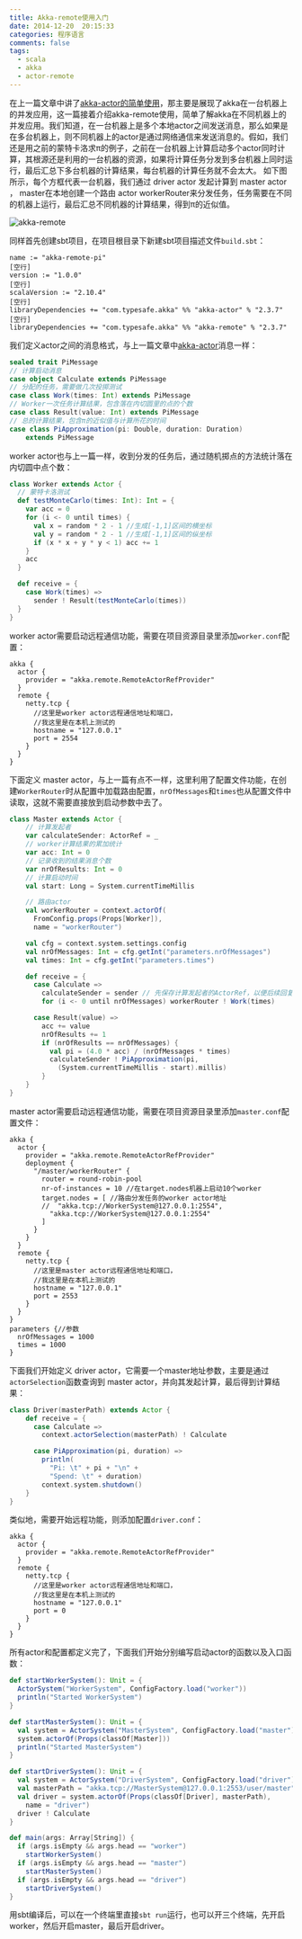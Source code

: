 ```yaml
---
title: Akka-remote使用入门
date: 2014-12-20  20:15:33
categories: 程序语言
comments: false
tags:
  - scala
  - akka
  - actor-remote
---
```


在上一篇文章中讲了[akka-actor的简单使用](/posts/start-akka-actor.html)，那主要是展现了akka在一台机器上的并发应用，这一篇接着介绍akka-remote使用，简单了解akka在不同机器上的并发应用。我们知道，在一台机器上是多个本地actor之间发送消息，那么如果是在多台机器上，则不同机器上的actor是通过网络通信来发送消息的。假如，我们还是用之前的蒙特卡洛求π的例子，之前在一台机器上计算启动多个actor同时计算，其根源还是利用的一台机器的资源，如果将计算任务分发到多台机器上同时运行，最后汇总下多台机器的计算结果，每台机器的计算任务就不会太大。<!--more-->
如下图所示，每个方框代表一台机器，我们通过 driver actor 发起计算到 master actor ， master在本地创建一个路由 actor workerRouter来分发任务，任务需要在不同的机器上运行，最后汇总不同机器的计算结果，得到π的近似值。

![akka-remote](/images/akka-remote.png)

同样首先创建sbt项目，在项目根目录下新建sbt项目描述文件`build.sbt`：

    name := "akka-remote-pi"
    [空行]
    version := "1.0.0"
    [空行]
    scalaVersion := "2.10.4"
    [空行]
    libraryDependencies += "com.typesafe.akka" %% "akka-actor" % "2.3.7"
    [空行]
    libraryDependencies += "com.typesafe.akka" %% "akka-remote" % "2.3.7"

我们定义actor之间的消息格式，与上一篇文章中[akka-actor](/posts/start-akka-actor.html)消息一样：

```scala
sealed trait PiMessage
// 计算启动消息
case object Calculate extends PiMessage
// 分配的任务，需要做几次投掷测试
case class Work(times: Int) extends PiMessage
// Worker一次任务计算结果，包含落在内切圆里的点的个数
case class Result(value: Int) extends PiMessage
// 总的计算结果，包含π的近似值与计算所花的时间
case class PiApproximation(pi: Double, duration: Duration)
    extends PiMessage
```

worker actor也与上一篇一样，收到分发的任务后，通过随机掷点的方法统计落在内切圆中点个数：

```scala
class Worker extends Actor {
  // 蒙特卡洛测试
  def testMonteCarlo(times: Int): Int = {
    var acc = 0
    for (i <- 0 until times) {
      val x = random * 2 - 1 //生成[-1,1]区间的横坐标
      val y = random * 2 - 1 //生成[-1,1]区间的纵坐标
      if (x * x + y * y < 1) acc += 1
    }
    acc
  }

  def receive = {
    case Work(times) =>
      sender ! Result(testMonteCarlo(times))
  }
}
```

worker actor需要启动远程通信功能，需要在项目资源目录里添加`worker.conf`配置：

    akka {
      actor {
        provider = "akka.remote.RemoteActorRefProvider"
      }
      remote {
        netty.tcp {
          //这里是worker actor远程通信地址和端口，
          //我这里是在本机上测试的
          hostname = "127.0.0.1"
          port = 2554
        }
      }
    }

下面定义 master actor，与上一篇有点不一样，这里利用了配置文件功能，在创建`WorkerRouter`时从配置中加载路由配置，`nrOfMessages`和`times`也从配置文件中读取，这就不需要直接放到启动参数中去了。

```scala
class Master extends Actor {
    // 计算发起者
    var calculateSender: ActorRef = _
    // worker计算结果的累加统计
    var acc: Int = 0
    // 记录收到的结果消息个数
    var nrOfResults: Int = 0
    // 计算启动时间
    val start: Long = System.currentTimeMillis

    // 路由actor
    val workerRouter = context.actorOf(
      FromConfig.props(Props[Worker]),
      name = "workerRouter")

    val cfg = context.system.settings.config
    val nrOfMessages: Int = cfg.getInt("parameters.nrOfMessages")
    val times: Int = cfg.getInt("parameters.times")

    def receive = {
      case Calculate =>
        calculateSender = sender // 先保存计算发起者的ActorRef，以便后续回复结果
        for (i <- 0 until nrOfMessages) workerRouter ! Work(times)

      case Result(value) =>
        acc += value
        nrOfResults += 1
        if (nrOfResults == nrOfMessages) {
          val pi = (4.0 * acc) / (nrOfMessages * times)
          calculateSender ! PiApproximation(pi,
            (System.currentTimeMillis - start).millis)
        }
    }
}
```

master actor需要启动远程通信功能，需要在项目资源目录里添加`master.conf`配置文件：

    akka {
      actor {
        provider = "akka.remote.RemoteActorRefProvider"
        deployment {
          "/master/workerRouter" {
            router = round-robin-pool
            nr-of-instances = 10 //在target.nodes机器上启动10个worker
            target.nodes = [ //路由分发任务的worker actor地址
            //  "akka.tcp://WorkerSystem@127.0.0.1:2554",
              "akka.tcp://WorkerSystem@127.0.0.1:2554"
            ]
          }
        }
      }
      remote {
        netty.tcp {
          //这里是master actor远程通信地址和端口，
          //我这里是在本机上测试的
          hostname = "127.0.0.1"
          port = 2553
        }
      }
    }
    parameters {//参数
      nrOfMessages = 1000
      times = 1000
    }

下面我们开始定义 driver actor，它需要一个master地址参数，主要是通过`actorSelection`函数查询到 master actor，并向其发起计算，最后得到计算结果：

```scala
class Driver(masterPath) extends Actor {
    def receive = {
      case Calculate =>
        context.actorSelection(masterPath) ! Calculate

      case PiApproximation(pi, duration) =>
        println(
          "Pi: \t" + pi + "\n" +
          "Spend: \t" + duration)
        context.system.shutdown()
    }
}
```

类似地，需要开始远程功能，则添加配置`driver.conf`：

    akka {
      actor {
        provider = "akka.remote.RemoteActorRefProvider"
      }
      remote {
        netty.tcp {
          //这里是worker actor远程通信地址和端口，
          //我这里是在本机上测试的
          hostname = "127.0.0.1"
          port = 0
        }
      }
    }

所有actor和配置都定义完了，下面我们开始分别编写启动actor的函数以及入口函数：

```scala
def startWorkerSystem(): Unit = {
  ActorSystem("WorkerSystem", ConfigFactory.load("worker"))
  println("Started WorkerSystem")
}

def startMasterSystem(): Unit = {
  val system = ActorSystem("MasterSystem", ConfigFactory.load("master"))
  system.actorOf(Props(classOf[Master]))
  println("Started MasterSystem")
}

def startDriverSystem(): Unit = {
  val system = ActorSystem("DriverSystem", ConfigFactory.load("driver"))
  val masterPath = "akka.tcp://MasterSystem@127.0.0.1:2553/user/master"
  val driver = system.actorOf(Props(classOf[Driver], masterPath),
    name = "driver")
  driver ! Calculate
}

def main(args: Array[String]) {
  if (args.isEmpty && args.head == "worker")
    startWorkerSystem()
  if (args.isEmpty && args.head == "master")
    startMasterSystem()
  if (args.isEmpty && args.head == "driver")
    startDriverSystem()
}
```

用sbt编译后，可以在一个终端里直接`sbt run`运行，也可以开三个终端，先开启worker，然后开启master，最后开启driver。
